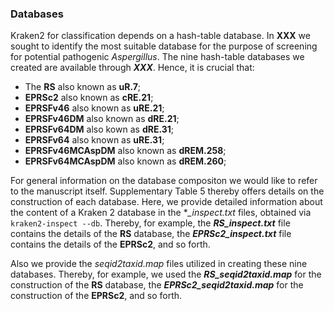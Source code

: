 ### Databases 

Kraken2 for classification depends on a hash-table database. In **XXX** we sought to identify the most suitable database for the purpose of screening for potential pathogenic *Aspergillus*. The nine hash-table databases we created are available through ***XXX***. Hence, it is crucial that:
- The **RS** also known as **uR.7**; 
- **EPRSc2** also known as **cRE.21**; 
- **EPRSFv46** also known as **uRE.21**; 
- **EPRSFv46DM** also known as **dRE.21**; 
- **EPRSFv64DM** also kown as **dRE.31**; 
- **EPRSFv64** also known as **uRE.31**; 
- **EPRSFv46MCAspDM** also known as **dREM.258**; 
- **EPRSFv64MCAspDM** also known as **dREM.260**; 

For general information on the database compositon we would like to refer to the manuscript itself. Supplementary Table 5 thereby offers details on the construction of each database. Here, we provide detailed information about the content of a Kraken 2 database in the **_inspect.txt* files, obtained via ```kraken2-inspect --db```. Thereby, for example, the ***RS_inspect.txt*** file contains the details of the **RS** database, the ***EPRSc2_inspect.txt*** file contains the details of the **EPRSc2**, and so forth. 

Also we provide the *seqid2taxid.map* files utilized in creating these nine databases. Thereby, for example, we used the ***RS_seqid2taxid.map*** for the construction of the **RS** database, the ***EPRSc2_seqid2taxid.map*** for the construction of the **EPRSc2**, and so forth. 
